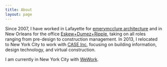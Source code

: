 ```yaml
---
title: About
layout: page
---
```

<p>Since 2007, I have worked in Lafayette for <a href="http://www.emerymcclure.com">emerymcclure architecture</a> and in New Orleans for the office <a href="http://www.eskewdumezripple.com">Eskew+Dumez+Ripple</a>, taking on all roles ranging from pre-design to construction management. In 2013, I relocated to New York City to work with <a href="https://www.linkedin.com/company/case-design-inc">CASE Inc</a>, focusing on building information, design technology, and virtual construction.</p>

<p>I am currently in New York City with <a href="https://www.wework.com">WeWork</a>.</p>
